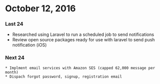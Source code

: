 # October 12, 2016

### Last 24 
   * Researched using Laravel to run a scheduled job to send notifications
   * Review open source packages ready for use with laravel to send push notification (iOS) 
### Next 24 
    * Implment email services with Amazon SES (capped 62,000 message per month)
    * Dispach forgot password, signup, registration email